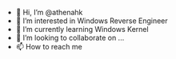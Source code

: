 - 👋 Hi, I’m @athenahk
- 👀 I’m interested in Windows Reverse Engineer
- 🌱 I’m currently learning Windows Kernel
- 💞️ I’m looking to collaborate on ...
- 📫 How to reach me 

<!---
athenahk/athenahk is a ✨ special ✨ repository because its `README.md` (this file) appears on your GitHub profile.
You can click the Preview link to take a look at your changes.
--->
